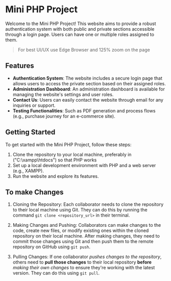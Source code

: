 # Mini PHP Project

Welcome to the Mini PHP Project! This website aims to provide a robust authentication system with both public and private sections accessible through a login page. Users can have one or multiple roles assigned to them.

> For best UI/UX use Edge Browser and 125% zoom on the page

## Features

- **Authentication System**: The website includes a secure login page that allows users to access the private section based on their assigned roles.
- **Administration Dashboard**: An administration dashboard is available for managing the website's settings and user roles.
- **Contact Us**: Users can easily contact the website through email for any inquiries or support.
- **Testing Functionalities**: Such as PDF generation and process flows (e.g., purchase journey for an e-commerce site).

## Getting Started

To get started with the Mini PHP Project, follow these steps:

1. Clone the repository to your local machine, preferably in ("C:\xampp\htdocs") so that PHP works
2. Set up a local development environment with PHP and a web server (e.g., XAMPP).
3. Run the website and explore its features.

## To make Changes

1. Cloning the Repository:
    Each collaborator needs to clone the repository to their local machine using Git. They can do this by running the command `git clone <repository_url>` in their terminal.

2. Making Changes and Pushing:
    Collaborators can make changes to the code, create new files, or modify existing ones within the cloned repository on their local machine.
    After making changes, they need to commit those changes using Git and then push them to the remote repository on GitHub using `git push`.

3. Pulling Changes:
    If one collaborator *pushes changes to the repository*, others need to **pull those changes** to their local repository **before** *making their own changes* to ensure they're working with the latest version. They can do this using `git pull`.
